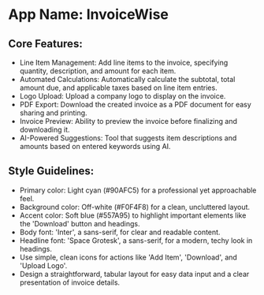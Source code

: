 # **App Name**: InvoiceWise

## Core Features:

- Line Item Management: Add line items to the invoice, specifying quantity, description, and amount for each item.
- Automated Calculations: Automatically calculate the subtotal, total amount due, and applicable taxes based on line item entries.
- Logo Upload: Upload a company logo to display on the invoice.
- PDF Export: Download the created invoice as a PDF document for easy sharing and printing.
- Invoice Preview: Ability to preview the invoice before finalizing and downloading it.
- AI-Powered Suggestions: Tool that suggests item descriptions and amounts based on entered keywords using AI.

## Style Guidelines:

- Primary color: Light cyan (#90AFC5) for a professional yet approachable feel.
- Background color: Off-white (#F0F4F8) for a clean, uncluttered layout.
- Accent color: Soft blue (#557A95) to highlight important elements like the 'Download' button and headings.
- Body font: 'Inter', a sans-serif, for clear and readable content.
- Headline font: 'Space Grotesk', a sans-serif, for a modern, techy look in headings.
- Use simple, clean icons for actions like 'Add Item', 'Download', and 'Upload Logo'.
- Design a straightforward, tabular layout for easy data input and a clear presentation of invoice details.